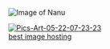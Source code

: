 ![Image of Nanu](https://i.ibb.co/3r9ghN9/Pics-Art-05-22-07-23-23.png)


<a href="https://ibb.co/98kQYTk"><img src="https://i.ibb.co/3r9ghN9/Pics-Art-05-22-07-23-23.png" alt="Pics-Art-05-22-07-23-23" border="0"></a><br /><a target='_blank' href='https://imgbb.com/'>best image hosting</a><br />
